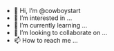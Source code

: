 - 👋 Hi, I’m @cowboystart
- 👀 I’m interested in ...
- 🌱 I’m currently learning ...
- 💞️ I’m looking to collaborate on ...
- 📫 How to reach me ...

<!---
cowboystart/cowboystart is a ✨ special ✨ repository because its `README.md` (this file) appears on your GitHub profile.
You can click the Preview link to take a look at your changes.
--->
